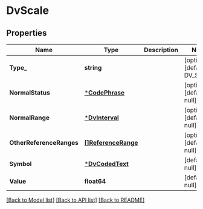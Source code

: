 # DvScale

## Properties
Name | Type | Description | Notes
------------ | ------------- | ------------- | -------------
**Type_** | **string** |  | [optional] [default to DV_SCALE]
**NormalStatus** | [***CodePhrase**](CodePhrase.md) |  | [optional] [default to null]
**NormalRange** | [***DvInterval**](DvInterval.md) |  | [optional] [default to null]
**OtherReferenceRanges** | [**[]ReferenceRange**](ReferenceRange.md) |  | [optional] [default to null]
**Symbol** | [***DvCodedText**](DvCodedText.md) |  | [default to null]
**Value** | **float64** |  | [default to null]

[[Back to Model list]](../README.md#documentation-for-models) [[Back to API list]](../README.md#documentation-for-api-endpoints) [[Back to README]](../README.md)

